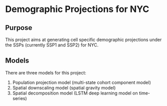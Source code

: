 # Demographic Projections for NYC 
## Purpose
This project aims at generating cell specific demographic projections under the SSPs (currently SSP1 and SSP2) for NYC.

## Models
There are three models for this project:
1. Population projection model (multi-state cohort component model)
2. Spatial downscaling model (spatial gravity model)
3. Spatial decomposition model (LSTM deep learning model on time-series)


